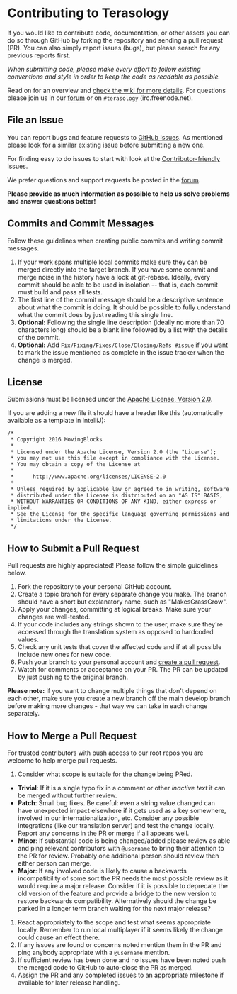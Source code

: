 Contributing to Terasology
==================================

If you would like to contribute code, documentation, or other assets you can do so through GitHub by forking the repository and sending a pull request (PR). You can also simply report issues (bugs), but please search for any previous reports first.

*When submitting code, please make every effort to follow existing conventions and style in order to keep the code as readable as possible.*

Read on for an overview and [check the wiki for more details](https://github.com/MovingBlocks/Terasology/wiki). For questions please join us in our [forum](http://forum.terasology.org/forum) or on `#terasology` (irc.freenode.net).

File an Issue
-------------
You can report bugs and feature requests to [GitHub Issues](https://github.com/MovingBlocks/Terasology/issues). As mentioned please look for a similar existing issue before submitting a new one.

For finding easy to do issues to start with look at the [Contributor-friendly](https://github.com/MovingBlocks/Terasology/labels/Contributor-friendly) issues.

We prefer questions and support requests be posted in the [forum](http://forum.terasology.org/forum).

__Please provide as much information as possible to help us solve problems and answer questions better!__

Commits and Commit Messages
---------------------------
Follow these guidelines when creating public commits and writing commit messages.

1. If your work spans multiple local commits make sure they can be merged directly into the target branch. If you have some commit and merge noise in the history have a look at git-rebase. Ideally, every commit should be able to be used in isolation -- that is, each commit must build and pass all tests.
1. The first line of the commit message should be a descriptive sentence about what the commit is doing. It should be possible to fully understand what the commit does by just reading this single line. 
1. **Optional:** Following the single line description (ideally no more than 70 characters long) should be a blank line followed by a list with the details of the commit.
1. **Optional:** Add `Fix/Fixing/Fixes/Close/Closing/Refs #issue` if you want to mark the issue mentioned as complete in the issue tracker when the change is merged.

License
-------
Submissions must be licensed under the [Apache License, Version 2.0](http://www.apache.org/licenses/LICENSE-2.0.html).

If you are adding a new file it should have a header like this (automatically available as a template in IntelliJ):
~~~
/*
 * Copyright 2016 MovingBlocks
 *
 * Licensed under the Apache License, Version 2.0 (the "License");
 * you may not use this file except in compliance with the License.
 * You may obtain a copy of the License at
 *
 *      http://www.apache.org/licenses/LICENSE-2.0
 *
 * Unless required by applicable law or agreed to in writing, software
 * distributed under the License is distributed on an "AS IS" BASIS,
 * WITHOUT WARRANTIES OR CONDITIONS OF ANY KIND, either express or implied.
 * See the License for the specific language governing permissions and
 * limitations under the License.
 */
~~~

How to Submit a Pull Request
----------------------------
Pull requests are highly appreciated! Please follow the simple guidelines below. 

1. Fork the repository to your personal GitHub account.
1. Create a topic branch for every separate change you make. The branch should have a short but explanatory name, such as "MakesGrassGrow".
1. Apply your changes, committing at logical breaks. Make sure your changes are well-tested. 
1. If your code includes any strings shown to the user, make sure they're accessed through the translation system as opposed to hardcoded values.
1. Check any unit tests that cover the affected code and if at all possible include new ones for new code.
1. Push your branch to your personal account and [create a pull request](https://help.github.com/articles/using-pull-requests/).
1. Watch for comments or acceptance on your PR. The PR can be updated by just pushing to the original branch.

__Please note:__ if you want to change multiple things that don't depend on each other, make sure you create a new branch off the main develop branch before making more changes - that way we can take in each change separately.

How to Merge a Pull Request
---------------------------
For trusted contributors with push access to our root repos you are welcome to help merge pull requests.

1. Consider what scope is suitable for the change being PRed.
  * **Trivial**: If it is a single typo fix in a comment or other *inactive text* it can be merged without further review.
  * **Patch**: Small bug fixes. Be careful: even a string value changed can have unexpected impact elsewhere if it gets used as a key somewhere, involved in our internationalization, etc. Consider any possible integrations (like our translation server) and test the change locally. Report any concerns in the PR or merge if all appears well.
  * **Minor**: If substantial code is being changed/added please review as able and ping relevant contributors with `@username` to bring their attention to the PR for review. Probably one additional person should review then either person can merge. 
  * **Major**: If any involved code is likely to cause a backwards incompatibility of some sort the PR needs the most possible review as it would require a major release. Consider if it is possible to deprecate the old version of the feature and provide a bridge to the new version to restore backwards compatibility. Alternatively should the change be parked in a longer term branch waiting for the next major release?
1. React appropriately to the scope and test what seems appropriate locally. Remember to run local multiplayer if it seems likely the change could cause an effect there.
1. If any issues are found or concerns noted mention them in the PR and ping anybody appropriate with a `@username` mention.
1. If sufficient review has been done and no issues have been noted push the merged code to GitHub to auto-close the PR as merged.
1. Assign the PR and any completed issues to an appropriate milestone if available for later release handling.
